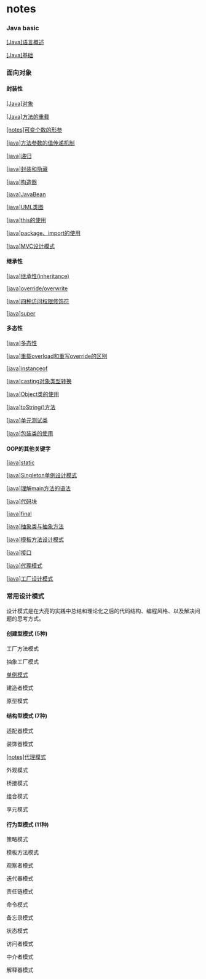 # notes

### Java basic

<a href="notes/[Java]语言概述.html">[Java]语言概述</a>

<a href="notes/[Java]基础.html">[Java]基础</a>

### 面向对象

#### 封装性

<a href="notes/[Java]对象.html">[Java]对象</a>

<a href="notes/[Java]方法的重载.html">[Java]方法的重载</a>

<a href="notes/[Java]可变个数的形参.html">[notes]可变个数的形参</a>

<a href="notes/[java]方法参数的值传递机制.html">[java]方法参数的值传递机制</a>

<a href="notes/[java]递归.html">[java]递归</a>

<a href="notes/[java]封装和隐藏.html">[java]封装和隐藏</a>

<a href="notes/[java]构造器.html">[java]构造器</a>

<a href="notes/[java]JavaBean.html">[java]JavaBean</a>

<a href="notes/[java]UML类图.html">[java]UML类图</a>

<a href="notes/[java]this的使用.html">[java]this的使用</a>

<a href="notes/[java]package、import的使用.html">[java]package、import的使用</a>

<a href="notes/[java]MVC设计模式.html">[java]MVC设计模式</a>

#### 继承性

<a href="notes/[java]继承性(inheritance).html">[java]继承性(inheritance)</a>

<a href="notes/[java]override/overwrite.html">[java]override/overwrite</a>

<a href="notes/[java]四种访问权限修饰符.html">[java]四种访问权限修饰符</a>

<a href="notes/[java]super.html">[java]super</a>

#### 多态性

<a href="notes/[java]多态性.html">[java]多态性</a>

<a href="notes/[java]重载overload和重写override的区别.html">[java]重载overload和重写override的区别</a>

<a href="notes/[java]instanceof.html">[java]instanceof</a>

<a href="notes/[java]casting对象类型转换.html">[java]casting对象类型转换</a>

<a href="notes/[java]Object类的使用.html">[java]Object类的使用</a>

<a href="notes/[java]toString()方法.html">[java]toString()方法</a>

<a href="notes/[java]单元测试类.html">[java]单元测试类</a>

<a href="notes/[java]包装类的使用.html">[java]包装类的使用</a>

#### OOP的其他关键字

<a href="notes/[java]static.md">[java]static</a>

<a href="notes/[java]Singleton单例设计模式.md">[java]Singleton单例设计模式</a>

<a href="notes/[java]理解main方法的语法.md">[java]理解main方法的语法</a>

<a href="notes/[java]代码块.md">[java]代码块</a>

<a href="notes/[java]final.md">[java]final</a>

<a href="notes/[java]抽象类与抽象方法.md">[java]抽象类与抽象方法</a>

<a href="notes/[java]模板方法设计模式.md">[java]模板方法设计模式</a>

<a href="notes/[java]接口.md">[java]接口</a>

<a href="notes/[java]代理模式.md">[java]代理模式</a>

<a href="notes/[java]工厂设计模式.md">[java]工厂设计模式</a>





### 常用设计模式

设计模式是在大亮的实践中总结和理论化之后的代码结构、编程风格、以及解决问题的思考方式。

#### 创建型模式 (5种)

工厂方法模式

抽象工厂模式

<a href="notes/[notes]Singleton单例设计模式.md">单例模式</a>

建造者模式

原型模式

#### 结构型模式 (7种)

适配器模式

装饰器模式

<a href="notes/[notes]代理模式.md">[notes]代理模式</a>

外观模式

桥接模式

组合模式

享元模式

#### 行为型模式 (11种)

策略模式

模板方法模式

观察者模式

迭代器模式

责任链模式

命令模式

备忘录模式

状态模式

访问者模式

中介者模式

解释器模式
